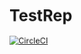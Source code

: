 # TestRep
[![CircleCI](https://circleci.com/gh/eagle-owl/TestRep/tree/master.svg?style=svg)](https://circleci.com/gh/eagle-owl/TestRep/tree/master)
